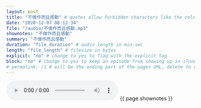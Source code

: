 ```yaml
---
layout: post
title: "不做作而且感動" # quotes allow forbidden characters like the colon
date: "2020-12-07 08:12:34"
file: "/audio/不做作而且感動.mp3"
shownotes: "不做作而且感動"
summary: "不做作而且感動"
duration: "file_duration" # audio length in min:sec
length: "file_length" # filesize in bytes
explicit: "no" # change to yes to flag with the explicit tag
block: "no" # change to yes to keep an episode from showing up in iTunes
# permalink: /1 # will be the ending part of the pages URL, delete to default to the title
---
```


<audio controls>
<source src="{{site.url}}{{site.baseurl}}{{ page.file }}" type="audio/x-mp3">
Your browser does not support the audio element.
</audio>
{{ page.shownotes }}
